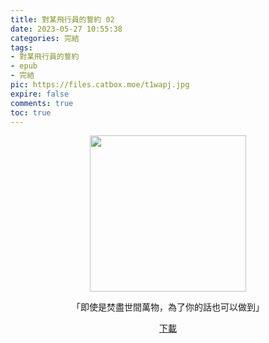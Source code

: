 ```yaml
---
title: 對某飛行員的誓約 02
date: 2023-05-27 10:55:38
categories: 完結
tags:
- 對某飛行員的誓約
- epub
- 完結
pic: https://files.catbox.moe/t1wapj.jpg
expire: false
comments: true
toc: true
---
```


<div style="text-align:center" class="kratos-post-content">

<img width="250px" src="https://files.catbox.moe/t1wapj.jpg">

<p>
「即使是焚盡世間萬物，為了你的話也可以做到」
</p>

<p>
<a href="https://epubdatabase.azurewebsites.net/EBOOKS/EPUB/完結/某飛行員系列/對某飛行員的誓約/對某飛行員的誓約%2002.epub?download=1">下載</a>
</p>

</div>